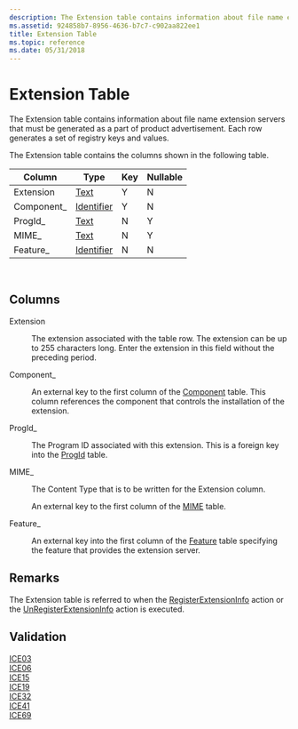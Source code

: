 ```yaml
---
description: The Extension table contains information about file name extension servers that must be generated as a part of product advertisement. Each row generates a set of registry keys and values.
ms.assetid: 924858b7-8956-4636-b7c7-c902aa822ee1
title: Extension Table
ms.topic: reference
ms.date: 05/31/2018
---
```


# Extension Table

The Extension table contains information about file name extension servers that must be generated as a part of product advertisement. Each row generates a set of registry keys and values.

The Extension table contains the columns shown in the following table.



| Column      | Type                         | Key | Nullable |
|-------------|------------------------------|-----|----------|
| Extension   | [Text](text.md)             | Y   | N        |
| Component\_ | [Identifier](identifier.md) | Y   | N        |
| ProgId\_    | [Text](text.md)             | N   | Y        |
| MIME\_      | [Text](text.md)             | N   | Y        |
| Feature\_   | [Identifier](identifier.md) | N   | N        |



 

## Columns

<dl> <dt>

<span id="Extension"></span><span id="extension"></span><span id="EXTENSION"></span>Extension
</dt> <dd>

The extension associated with the table row. The extension can be up to 255 characters long. Enter the extension in this field without the preceding period.

</dd> <dt>

<span id="Component_"></span><span id="component_"></span><span id="COMPONENT_"></span>Component\_
</dt> <dd>

An external key to the first column of the [Component](component-table.md) table. This column references the component that controls the installation of the extension.

</dd> <dt>

<span id="ProgId_"></span><span id="progid_"></span><span id="PROGID_"></span>ProgId\_
</dt> <dd>

The Program ID associated with this extension. This is a foreign key into the [ProgId](progid-table.md) table.

</dd> <dt>

<span id="MIME_"></span><span id="mime_"></span>MIME\_
</dt> <dd>

The Content Type that is to be written for the Extension column.

An external key to the first column of the [MIME](mime-table.md) table.

</dd> <dt>

<span id="Feature_"></span><span id="feature_"></span><span id="FEATURE_"></span>Feature\_
</dt> <dd>

An external key into the first column of the [Feature](feature-table.md) table specifying the feature that provides the extension server.

</dd> </dl>

## Remarks

The Extension table is referred to when the [RegisterExtensionInfo](registerextensioninfo-action.md) action or the [UnRegisterExtensionInfo](unregisterextensioninfo-action.md) action is executed.

## Validation

<dl>

[ICE03](ice03.md)  
[ICE06](ice06.md)  
[ICE15](ice15.md)  
[ICE19](ice19.md)  
[ICE32](ice32.md)  
[ICE41](ice41.md)  
[ICE69](ice69.md)  
</dl>

 

 



